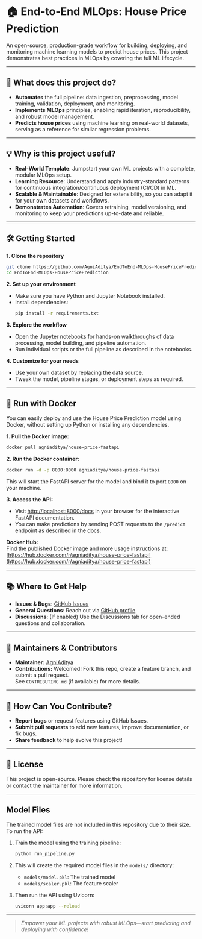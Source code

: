 # 🏠 End-to-End MLOps: House Price Prediction

An open-source, production-grade workflow for building, deploying, and monitoring machine learning models to predict house prices. This project demonstrates best practices in MLOps by covering the full ML lifecycle.

---

## 🚀 What does this project do?

- **Automates** the full pipeline: data ingestion, preprocessing, model training, validation, deployment, and monitoring.
- **Implements MLOps** principles, enabling rapid iteration, reproducibility, and robust model management.
- **Predicts house prices** using machine learning on real-world datasets, serving as a reference for similar regression problems.

---

## 💡 Why is this project useful?

- **Real-World Template**: Jumpstart your own ML projects with a complete, modular MLOps setup.
- **Learning Resource**: Understand and apply industry-standard patterns for continuous integration/continuous deployment (CI/CD) in ML.
- **Scalable & Maintainable**: Designed for extensibility, so you can adapt it for your own datasets and workflows.
- **Demonstrates Automation**: Covers retraining, model versioning, and monitoring to keep your predictions up-to-date and reliable.

---

## 🛠️ Getting Started

**1. Clone the repository**
```bash
git clone https://github.com/AgniAditya/EndToEnd-MLOps-HousePricePrediction.git
cd EndToEnd-MLOps-HousePricePrediction
```

**2. Set up your environment**
- Make sure you have Python and Jupyter Notebook installed.
- Install dependencies:
  ```bash
  pip install -r requirements.txt
  ```

**3. Explore the workflow**
- Open the Jupyter notebooks for hands-on walkthroughs of data processing, model building, and pipeline automation.
- Run individual scripts or the full pipeline as described in the notebooks.

**4. Customize for your needs**
- Use your own dataset by replacing the data source.
- Tweak the model, pipeline stages, or deployment steps as required.

---

## 🐳 Run with Docker

You can easily deploy and use the House Price Prediction model using Docker, without setting up Python or installing any dependencies.

**1. Pull the Docker image:**
```bash
docker pull agniaditya/house-price-fastapi
```

**2. Run the Docker container:**
```bash
docker run -d -p 8000:8000 agniaditya/house-price-fastapi
```
This will start the FastAPI server for the model and bind it to port `8000` on your machine.

**3. Access the API:**

- Visit [http://localhost:8000/docs](http://localhost:8000/docs) in your browser for the interactive FastAPI documentation.
- You can make predictions by sending POST requests to the `/predict` endpoint as described in the docs.

**Docker Hub:**  
Find the published Docker image and more usage instructions at:  
[https://hub.docker.com/r/agniaditya/house-price-fastapi](https://hub.docker.com/r/agniaditya/house-price-fastapi)

---

## 📚 Where to Get Help

- **Issues & Bugs**: [GitHub Issues](https://github.com/AgniAditya/EndToEnd-MLOps-HousePricePrediction/issues)
- **General Questions**: Reach out via [GitHub profile](https://github.com/AgniAditya)
- **Discussions**: (If enabled) Use the Discussions tab for open-ended questions and collaboration.

---

## 👥 Maintainers & Contributors

- **Maintainer:** [AgniAditya](https://github.com/AgniAditya)
- **Contributions:** Welcomed! Fork this repo, create a feature branch, and submit a pull request.  
  See `CONTRIBUTING.md` (if available) for more details.

---

## 🤝 How Can You Contribute?

- **Report bugs** or request features using GitHub Issues.
- **Submit pull requests** to add new features, improve documentation, or fix bugs.
- **Share feedback** to help evolve this project!

---

## 📄 License

This project is open-source. Please check the repository for license details or contact the maintainer for more information.

---

## Model Files

The trained model files are not included in this repository due to their size. To run the API:

1. Train the model using the training pipeline:
   ```bash
   python run_pipeline.py
   ```

2. This will create the required model files in the `models/` directory:
   - `models/model.pkl`: The trained model
   - `models/scaler.pkl`: The feature scaler

3. Then run the API using Uvicorn:
   ```bash
   uvicorn app:app --reload
   ```

---

> _Empower your ML projects with robust MLOps—start predicting and deploying with confidence!_